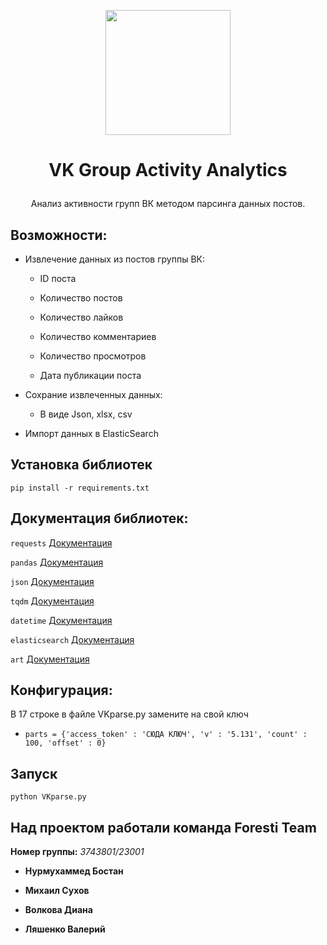 <p align="center"> <img src="https://upload.wikimedia.org/wikipedia/commons/thumb/4/4e/VK_Compact_Logo.svg/2048px-VK_Compact_Logo.svg.png"  width="200" height="200">

# <p align="center">VK Group Activity Analytics
<p align="center">Анализ активности групп ВК методом парсинга данных постов.

## Возможности:

 - Извлечение данных из постов группы ВК:
    
    * ID поста
 
    * Количество постов
    
    * Количество лайков
    
    * Количество комментариев
    
    * Количество просмотров

    * Дата публикации поста

 - Сохрание извлеченных данных:
    
    * В виде Json, xlsx, csv

 - Импорт данных в ElasticSearch

## Установка библиотек
 
 `pip install -r requirements.txt`
  

## Документация библиотек:
 
 `requests` [Документация](https://pypi.org/project/requests/)
 
 `pandas` [Документация](https://pypi.org/project/pandas/)
 
 `json` [Документация](https://docs.python.org/3/library/json.html)
 
 `tqdm` [Документация](https://pypi.org/project/tqdm/2.2.3/)
 
 `datetime` [Документация](https://pypi.org/project/DateTime/)
 
 `elasticsearch` [Документация](https://pypi.org/project/elasticsearch/)
 
 `art` [Документация](https://pypi.org/project/art/)

## Конфигурация:

В 17 строке в файле VKparse.py замените на свой ключ

 - `parts = {'access_token' : 'СЮДА КЛЮЧ',
         'v' : '5.131',
         'count' : 100,
         'offset' : 0}`

 ## Запуск
 
`python VKparse.py`

## Над проектом работали команда Foresti Team

__Номер группы:__ *3743801/23001*

- __Нурмухаммед Бостан__

- __Михаил Сухов__

- __Волкова Диана__

- __Ляшенко Валерий__
